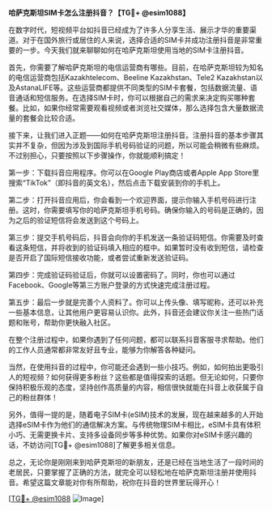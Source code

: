 **哈萨克斯坦SIM卡怎么注册抖音？【TG💪+ @esim1088】**

在数字时代，短视频平台如抖音已经成为了许多人分享生活、展示才华的重要渠道。对于在国外旅行或居住的人来说，选择合适的SIM卡并成功注册抖音是非常重要的一步。今天我们就来聊聊如何在哈萨克斯坦使用当地的SIM卡注册抖音。

首先，你需要了解哈萨克斯坦的电信运营商有哪些。目前，在哈萨克斯坦较为知名的电信运营商包括Kazakhtelecom、Beeline Kazakhstan、Tele2 Kazakhstan以及AstanaLIFE等。这些运营商都提供不同类型的SIM卡套餐，包括数据流量、语音通话和短信服务。在选择SIM卡时，你可以根据自己的需求来决定购买哪种套餐。比如，如果你经常需要观看视频或者浏览社交媒体，那么选择包含大量数据流量的套餐会比较合适。

接下来，让我们进入正题——如何在哈萨克斯坦注册抖音。注册抖音的基本步骤其实并不复杂，但因为涉及到国际手机号码验证的问题，所以可能会稍微有些麻烦。不过别担心，只要按照以下步骤操作，你就能顺利搞定！

第一步：下载抖音应用程序。你可以在Google Play商店或者Apple App Store里搜索“TikTok”（即抖音的英文名），然后点击下载安装到你的手机上。

第二步：打开抖音应用后，你会看到一个欢迎界面，提示你输入手机号码进行注册。这时，你需要填写你的哈萨克斯坦手机号码。确保你输入的号码是正确的，因为之后的验证短信将会发送到这个号码上。

第三步：提交手机号码后，抖音会向你的手机发送一条验证码短信。你需要及时查看这条短信，并将收到的验证码填入相应的框中。如果暂时没有收到短信，请检查是否开启了国际短信接收功能，或者尝试重新发送验证码。

第四步：完成验证码验证后，你就可以设置密码了。同时，你也可以通过Facebook、Google等第三方账户登录的方式快速完成注册过程。

第五步：最后一步就是完善个人资料了。你可以上传头像、填写昵称，还可以补充一些基本信息，让其他用户更容易认识你。此外，抖音还会建议你关注一些热门话题和账号，帮助你更快融入社区。

在整个注册过程中，如果你遇到了任何问题，都可以联系抖音客服寻求帮助。他们的工作人员通常都非常友好且专业，能够为你解答各种疑问。

当然，在使用抖音的过程中，你可能还会遇到一些小技巧。例如，如何拍出更吸引人的短视频？如何获得更多粉丝？这些都是值得探索的话题。但无论如何，只要你保持积极乐观的态度，坚持创作高质量的内容，相信很快就能在抖音上收获属于自己的粉丝群体！

另外，值得一提的是，随着电子SIM卡(eSIM)技术的发展，现在越来越多的人开始选择eSIM卡作为他们的通信解决方案。与传统物理SIM卡相比，eSIM卡具有体积小巧、无需更换卡片、支持多设备同步等多种优势。如果你对eSIM卡感兴趣的话，不妨访问[TG💪+ @esim1088]了解更多相关信息。

总之，无论你是刚刚来到哈萨克斯坦的新朋友，还是已经在当地生活了一段时间的老居民，只要掌握了正确的方法，就完全可以轻松地在哈萨克斯坦注册并使用抖音。希望这篇文章能对你有所帮助，祝你在抖音的世界里玩得开心！

[[TG💪+ @esim1088](https://t.me/s/esim1088) ![Image](https://i.postimg.cc/4NQfJmqS/Snipaste-2025-05-13-00-14-12.png)]